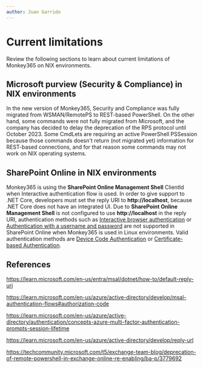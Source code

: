 ```yaml
---
author: Juan Garrido
---
```


# Current limitations

Review the following sections to learn about current limitations of Monkey365 on NIX environments.

## Microsoft purview (Security & Compliance) in NIX environments

In the new version of Monkey365, Security and Compliance was fully migrated from WSMAN/RemotePS to REST-based PowerShell. On the other hand, some commands were not fully migrated from Microsoft, and the company has decided to delay the deprecation of the RPS protocol until October 2023. Some CmdLets are requiring an active PowerShell PSSession because those commands doesn't return (not migrated yet) information for REST-based connections, and for that reason some commands may not work on NIX operating systems. 

## SharePoint Online in NIX environments

Monkey365 is using the **SharePoint Online Management Shell** ClientId when Interactive authentication flow is used. In order to give support to .NET Core, developers must set the reply URI to **http://localhost**, because .NET Core does not have an integrated UI. Due to **SharePoint Online Management Shell** is not configured to use **http://localhost** in the reply URI, authentication methods such as [Interactive browser authentication](../authFlows/interactive) or [Authentication with a username and password](../authFlows/ropc) are not supported in SharePoint Online when Monkey365 is used in Linux environments. Valid authentication methods are [Device Code Authentication](../authFlows/devicecode) or [Certificate-based Authentication](../authFlows/sp).  

## References

<a href='https://learn.microsoft.com/en-us/entra/msal/dotnet/how-to/default-reply-uri' target='_blank'>https://learn.microsoft.com/en-us/entra/msal/dotnet/how-to/default-reply-uri</a>

<a href='https://learn.microsoft.com/en-us/azure/active-directory/develop/msal-authentication-flows#authorization-code' target='_blank'>https://learn.microsoft.com/en-us/azure/active-directory/develop/msal-authentication-flows#authorization-code</a>

<a href='https://learn.microsoft.com/en-us/azure/active-directory/authentication/concepts-azure-multi-factor-authentication-prompts-session-lifetime' target='_blank'>https://learn.microsoft.com/en-us/azure/active-directory/authentication/concepts-azure-multi-factor-authentication-prompts-session-lifetime</a>

<a href='https://learn.microsoft.com/en-us/azure/active-directory/develop/reply-url' target='_blank'>https://learn.microsoft.com/en-us/azure/active-directory/develop/reply-url</a>

<a href='https://techcommunity.microsoft.com/t5/exchange-team-blog/deprecation-of-remote-powershell-in-exchange-online-re-enabling/ba-p/3779692' target='_blank'>https://techcommunity.microsoft.com/t5/exchange-team-blog/deprecation-of-remote-powershell-in-exchange-online-re-enabling/ba-p/3779692</a>